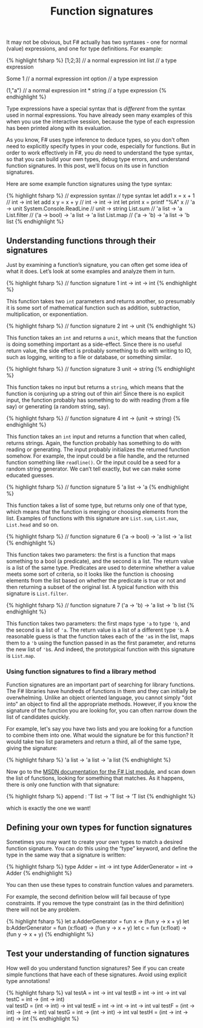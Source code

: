 ﻿---
layout: post
title: "Function signatures"
description: "A function signature can give you some idea of what it does"
nav: thinking-functionally
seriesId: "Thinking functionally"
seriesOrder: 9
categories: [Functions]
---

It may not be obvious, but F# actually has two syntaxes - one for normal (value) expressions, and one for type definitions. For example:

{% highlight fsharp %}
[1;2;3]      // a normal expression
int list     // a type expression 

Some 1       // a normal expression
int option   // a type expression 

(1,"a")      // a normal expression
int * string // a type expression 
{% endhighlight  %}

Type expressions have a special syntax that is *different* from the syntax used in normal expressions. You have already seen many examples of this when you use the interactive session, because the type of each expression has been printed along with its evaluation. 

As you know, F# uses type inference to deduce types, so you don't often need to explicitly specify types in your code, especially for functions. But in order to work effectively in F#, you *do* need to understand the type syntax, so that you can build your own types, debug type errors, and understand function signatures. In this post, we'll focus on its use in function signatures.

Here are some example function signatures using the type syntax:

{% highlight fsharp %}
// expression syntax          // type syntax
let add1 x = x + 1            // int -> int 
let add x y = x + y           // int -> int -> int
let print x = printf "%A" x   // 'a -> unit
System.Console.ReadLine       // unit -> string
List.sum                      // 'a list -> 'a
List.filter                   // ('a -> bool) -> 'a list -> 'a list
List.map                      // ('a -> 'b) -> 'a list -> 'b list
{% endhighlight  %}

## Understanding functions through their signatures ##

Just by examining a function’s signature, you can often get some idea of what it does. Let’s look at some examples and analyze them in turn.

{% highlight fsharp %}
// function signature 1
int -> int -> int
{% endhighlight  %}

This function takes two `int` parameters and returns another, so presumably it is some sort of mathematical function such as addition, subtraction, multiplication, or exponentiation. 

{% highlight fsharp %}
// function signature 2
int -> unit
{% endhighlight  %}

This function takes an `int` and returns a `unit`, which means that the function is doing something important as a side-effect. Since there is no useful return value, the side effect is probably something to do with writing to IO, such as logging, writing to a file or database, or something similar. 

{% highlight fsharp %}
// function signature 3
unit -> string
{% endhighlight  %}

This function takes no input but returns a `string`, which means that the function is conjuring up a string out of thin air! Since there is no explicit input, the function probably has something to do with reading (from a file say) or generating (a random string, say). 

{% highlight fsharp %}
// function signature 4
int -> (unit -> string)
{% endhighlight  %}

This function takes an `int` input and returns a function that when called, returns strings. Again, the function probably has something to do with reading or generating. The input probably initializes the returned function somehow. For example, the input could be a file handle, and the returned function something like `readline()`. Or the input could be a seed for a random string generator. We can’t tell exactly, but we can make some educated guesses.

{% highlight fsharp %}
// function signature 5
'a list -> 'a 
{% endhighlight  %}

This function takes a list of some type, but returns only one of that type, which means that the function is merging or choosing elements from the list. Examples of functions with this signature are `List.sum`, `List.max`, `List.head` and so on.

{% highlight fsharp %}
// function signature 6
('a -> bool) -> 'a list -> 'a list 
{% endhighlight  %}

This function takes two parameters: the first is a function that maps something to a bool (a predicate), and the second is a list. The return value is a list of the same type. Predicates are used to determine whether a value meets some sort of criteria, so it looks like the function is choosing elements from the list based on whether the predicate is true or not and then returning a subset of the original list. A typical function with this signature is `List.filter`.

{% highlight fsharp %}
// function signature 7
('a -> 'b) -> 'a list -> 'b list
{% endhighlight  %}

This function takes two parameters: the first maps type `'a` to type `'b`, and the second is a list of `'a`. The return value is a list of a different type `'b`. A reasonable guess is that the function takes each of the `'a`s in the list, maps them to a `'b` using the function passed in as the first parameter, and returns the new list of `'b`s. And indeed, the prototypical function with this signature is `List.map`.

### Using function signatures to find a library method ###

Function signatures are an important part of searching for library functions. The F# libraries have hundreds of functions in them and they can initially be overwhelming.  Unlike an object oriented language, you cannot simply "dot into" an object to find all the appropriate methods. However, if you know the signature of the function you are looking for, you can often narrow down the list of candidates quickly.

For example, let's say you have two lists and you are looking for a function to combine them into one. What would the signature be for this function? It would take two list parameters and return a third, all of the same type, giving the signature:

{% highlight fsharp %}
'a list -> 'a list -> 'a list
{% endhighlight  %}

Now go to the [MSDN documentation for the F# List module](http://msdn.microsoft.com/en-us/library/ee353738), and scan down the list of functions, looking for something that matches.  As it happens, there is only one function with that signature:

{% highlight fsharp %}
append : 'T list -> 'T list -> 'T list 
{% endhighlight  %}

which is exactly the one we want!

## Defining your own types for function signatures ##

Sometimes you may want to create your own types to match a desired function signature. You can do this using the “type” keyword, and define the type in the same way that a signature is written:

{% highlight fsharp %}
type Adder = int -> int
type AdderGenerator = int -> Adder
{% endhighlight  %}

You can then use these types to constrain function values and parameters. 

For example, the second definition below will fail because of type constraints. If you remove the type constraint (as in the third definition) there will not be any problem.

{% highlight fsharp %}
let a:AdderGenerator = fun x -> (fun y -> x + y)
let b:AdderGenerator = fun (x:float) -> (fun y -> x + y)
let c                = fun (x:float) -> (fun y -> x + y)
{% endhighlight  %}

## Test your understanding of function signatures ##

How well do you understand function signatures?  See if you can create simple functions that have each of these signatures. Avoid using explicit type annotations! 

{% highlight fsharp %}
val testA = int -> int
val testB = int -> int -> int
val testC = int -> (int -> int)      
val testD = (int -> int) -> int
val testE = int -> int -> int -> int
val testF = (int -> int) -> (int -> int)
val testG = int -> (int -> int) -> int
val testH = (int -> int -> int) -> int
{% endhighlight  %}

